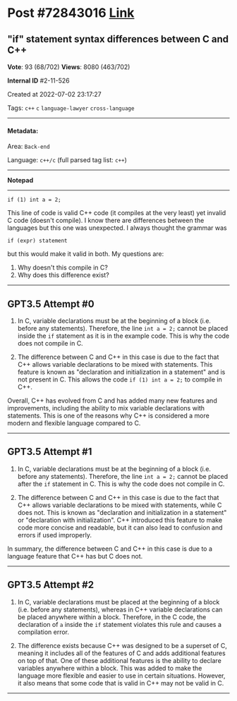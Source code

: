 
# Post \#72843016 [Link](https://stackoverflow.com/questions/72843016/)

## "if" statement syntax differences between C and C++

**Vote**: 93 (68/702) **Views**: 8080 (463/702) 

**Internal ID** \#2-11-526

Created at 2022-07-02 23:17:27

Tags: `c++` `c` `language-lawyer` `cross-language`

----------

#### Metadata:

Area: `Back-end`

Language: `c++/c` (full parsed tag list: `c++`)

----------

**Notepad**


----------

```
if (1) int a = 2;
```

This line of code is valid C++ code (it compiles at the very least) yet invalid C code (doesn't compile). I know there are differences between the languages but this one was unexpected.
I always thought the grammar was
```
if (expr) statement
```

but this would make it valid in both.
My questions are:

1. Why doesn't this compile in C?
2. Why does this difference exist?




----------
        
## GPT3.5 Attempt \#0

1. In C, variable declarations must be at the beginning of a block (i.e. before any statements). Therefore, the line `int a = 2;` cannot be placed inside the `if` statement as it is in the example code. This is why the code does not compile in C.

2. The difference between C and C++ in this case is due to the fact that C++ allows variable declarations to be mixed with statements. This feature is known as "declaration and initialization in a statement" and is not present in C. This allows the code `if (1) int a = 2;` to compile in C++. 

Overall, C++ has evolved from C and has added many new features and improvements, including the ability to mix variable declarations with statements. This is one of the reasons why C++ is considered a more modern and flexible language compared to C.

--------

## GPT3.5 Attempt \#1

1. In C, variable declarations must be at the beginning of a block (i.e. before any statements). Therefore, the line `int a = 2;` cannot be placed after the `if` statement in C. This is why the code does not compile in C.

2. The difference between C and C++ in this case is due to the fact that C++ allows variable declarations to be mixed with statements, while C does not. This is known as "declaration and initialization in a statement" or "declaration with initialization". C++ introduced this feature to make code more concise and readable, but it can also lead to confusion and errors if used improperly. 

In summary, the difference between C and C++ in this case is due to a language feature that C++ has but C does not.

--------

## GPT3.5 Attempt \#2

1. In C, variable declarations must be placed at the beginning of a block (i.e. before any statements), whereas in C++ variable declarations can be placed anywhere within a block. Therefore, in the C code, the declaration of `a` inside the `if` statement violates this rule and causes a compilation error.

2. The difference exists because C++ was designed to be a superset of C, meaning it includes all of the features of C and adds additional features on top of that. One of these additional features is the ability to declare variables anywhere within a block. This was added to make the language more flexible and easier to use in certain situations. However, it also means that some code that is valid in C++ may not be valid in C.

--------
